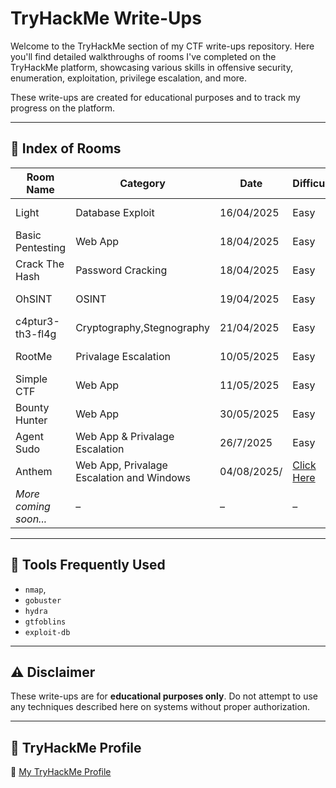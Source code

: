 # TryHackMe Write-Ups

Welcome to the TryHackMe section of my CTF write-ups repository. Here you'll find detailed walkthroughs of rooms I've completed on the TryHackMe platform, showcasing various skills in offensive security, enumeration, exploitation, privilege escalation, and more.

These write-ups are created for educational purposes and to track my progress on the platform.

---

## 📂 Index of Rooms

| Room Name | Category | Date | Difficulty | Write-Up |
|-----------|----------|------------|----------|----------|
|Light|Database Exploit| 16/04/2025 |Easy|[Click Here](https://github.com/KieranPritchard/CTF-Write-Ups/tree/main/TryHackMe/Light)|
|Basic Pentesting|Web App| 18/04/2025 |Easy|[Click Here](https://github.com/KieranPritchard/CTF-Write-Ups/blob/main/TryHackMe/Basic-Pentesting/README.md)|
|Crack The Hash|Password Cracking|18/04/2025|Easy|[Click Here](https://github.com/KieranPritchard/CTF-Write-Ups/tree/main/TryHackMe/Crack-The-Hash/README.md)|
|OhSINT|OSINT|19/04/2025|Easy|[Click Here](https://github.com/KieranPritchard/CTF-Write-Ups/edit/main/TryHackMe/OhSINT/README.md)|
|c4ptur3-th3-fl4g|Cryptography,Stegnography|21/04/2025|Easy|[Click Here](https://github.com/KieranPritchard/CTF-Write-Ups/edit/main/TryHackMe/c4ptur3-th3-fl4g/README.md)|
|RootMe|Privalage Escalation|10/05/2025|Easy|[Click Here](https://github.com/KieranPritchard/CTF-Write-Ups/edit/main/TryHackMe/RootMe/README.md)|
|Simple CTF|Web App|11/05/2025|Easy|[Click Here](https://github.com/KieranPritchard/CTF-Write-Ups/edit/main/TryHackMe/Simple-CTF/README.md)|
|Bounty Hunter|Web App|30/05/2025|Easy|[Click Here](https://github.com/KieranPritchard/CTF-Write-Ups/edit/main/TryHackMe/bounty-hunter/README.md)|
|Agent Sudo| Web App & Privalage Escalation| 26/7/2025|Easy|[Click Here](https://github.com/KieranPritchard/CTF-Write-Ups/edit/main/TryHackMe/Agent_Sudo/README.md)|
|Anthem|Web App, Privalage Escalation and Windows| 04/08/2025/|[Click Here](https://github.com/KieranPritchard/CTF-Write-Ups/edit/main/TryHackMe/Anthem/README.md)
| _More coming soon..._ | – | – | – | 🚧 |

---

## 🔧 Tools Frequently Used

- `nmap`,
- `gobuster`
- `hydra`
- `gtfoblins`
- `exploit-db`

---

## ⚠️ Disclaimer

These write-ups are for **educational purposes only**. Do not attempt to use any techniques described here on systems without proper authorization.

---

## 🔗 TryHackMe Profile

📌 [My TryHackMe Profile](https://tryhackme.com/p/NightProxy)

